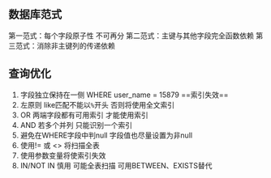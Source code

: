 ## 数据库范式
第一范式：每个字段原子性 不可再分
第二范式：主键与其他字段完全函数依赖
第三范式：消除非主键列的传递依赖

## 查询优化
1. 字段独立保持在一侧 WHERE user_name = 15879 ==索引失效==
2. 左原则 like匹配不能以`%`开头 否则将使用全文索引
3. OR 两端字段都有可用索引 才能使用索引
4. AND 若多个并列 只能识别一个索引
5. 避免在WHERE字段中判null 字段值也尽量设置为非null
6. 使用!= 或 <> 将扫描全表
7. 使用参数变量将使索引失效
8. IN/NOT IN 慎用 可能全表扫描 可用BETWEEN、EXISTS替代
